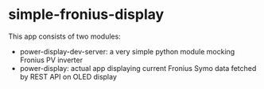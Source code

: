 # simple-fronius-display
This app consists of two modules:
- power-display-dev-server: a very simple python module mocking Fronius PV inverter
- power-display: actual app displaying current Fronius Symo data fetched by REST API on OLED display